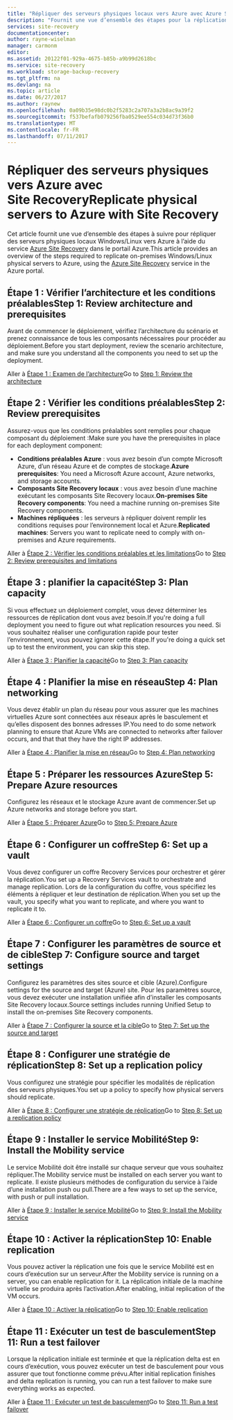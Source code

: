 ```yaml
---
title: "Répliquer des serveurs physiques locaux vers Azure avec Azure Site Recovery | Microsoft Docs"
description: "Fournit une vue d’ensemble des étapes pour la réplication des charges de travail exécutées sur des serveurs physiques locaux Windows/Linux vers Azure avec le service Azure Site Recovery."
services: site-recovery
documentationcenter: 
author: rayne-wiselman
manager: carmonm
editor: 
ms.assetid: 20122f01-929a-4675-b85b-a9b99d2618bc
ms.service: site-recovery
ms.workload: storage-backup-recovery
ms.tgt_pltfrm: na
ms.devlang: na
ms.topic: article
ms.date: 06/27/2017
ms.author: raynew
ms.openlocfilehash: 0a09b35e98dc0b2f5283c2a707a3a2b8ac9a39f2
ms.sourcegitcommit: f537befafb079256fba0529ee554c034d73f36b0
ms.translationtype: MT
ms.contentlocale: fr-FR
ms.lasthandoff: 07/11/2017
---
```

# <a name="replicate-physical-servers-to-azure-with-site-recovery"></a><span data-ttu-id="496bb-103">Répliquer des serveurs physiques vers Azure avec Site Recovery</span><span class="sxs-lookup"><span data-stu-id="496bb-103">Replicate physical servers to Azure with Site Recovery</span></span>

<span data-ttu-id="496bb-104">Cet article fournit une vue d’ensemble des étapes à suivre pour répliquer des serveurs physiques locaux Windows/Linux vers Azure à l’aide du service [Azure Site Recovery](site-recovery-overview.md) dans le portail Azure.</span><span class="sxs-lookup"><span data-stu-id="496bb-104">This article provides an overview of the steps required to replicate on-premises Windows/Linux physical servers to Azure, using the [Azure Site Recovery](site-recovery-overview.md) service in the Azure portal.</span></span>


## <a name="step-1-review-architecture-and-prerequisites"></a><span data-ttu-id="496bb-105">Étape 1 : Vérifier l’architecture et les conditions préalables</span><span class="sxs-lookup"><span data-stu-id="496bb-105">Step 1: Review architecture and prerequisites</span></span>

<span data-ttu-id="496bb-106">Avant de commencer le déploiement, vérifiez l’architecture du scénario et prenez connaissance de tous les composants nécessaires pour procéder au déploiement.</span><span class="sxs-lookup"><span data-stu-id="496bb-106">Before you start deployment, review the scenario architecture, and make sure you understand all the components you need to set up the deployment.</span></span>

<span data-ttu-id="496bb-107">Aller à [Étape 1 : Examen de l’architecture](physical-walkthrough-architecture.md)</span><span class="sxs-lookup"><span data-stu-id="496bb-107">Go to [Step 1: Review the architecture](physical-walkthrough-architecture.md)</span></span>


## <a name="step-2-review-prerequisites"></a><span data-ttu-id="496bb-108">Étape 2 : Vérifier les conditions préalables</span><span class="sxs-lookup"><span data-stu-id="496bb-108">Step 2: Review prerequisites</span></span>

<span data-ttu-id="496bb-109">Assurez-vous que les conditions préalables sont remplies pour chaque composant du déploiement :</span><span class="sxs-lookup"><span data-stu-id="496bb-109">Make sure you have the prerequisites in place for each deployment component:</span></span>

- <span data-ttu-id="496bb-110">**Conditions préalables Azure** : vous avez besoin d’un compte Microsoft Azure, d’un réseau Azure et de comptes de stockage.</span><span class="sxs-lookup"><span data-stu-id="496bb-110">**Azure prerequisites**: You need a Microsoft Azure account, Azure networks, and storage accounts.</span></span>
- <span data-ttu-id="496bb-111">**Composants Site Recovery locaux** : vous avez besoin d’une machine exécutant les composants Site Recovery locaux.</span><span class="sxs-lookup"><span data-stu-id="496bb-111">**On-premises Site Recovery components**: You need a machine running on-premises Site Recovery components.</span></span>
- <span data-ttu-id="496bb-112">**Machines répliquées** : les serveurs à répliquer doivent remplir les conditions requises pour l’environnement local et Azure.</span><span class="sxs-lookup"><span data-stu-id="496bb-112">**Replicated machines**: Servers you want to replicate need to comply with on-premises and Azure requirements.</span></span>

<span data-ttu-id="496bb-113">Aller à [Étape 2 : Vérifier les conditions préalables et les limitations](physical-walkthrough-prerequisites.md)</span><span class="sxs-lookup"><span data-stu-id="496bb-113">Go to [Step 2: Review prerequisites and limitations](physical-walkthrough-prerequisites.md)</span></span>

## <a name="step-3-plan-capacity"></a><span data-ttu-id="496bb-114">Étape 3 : planifier la capacité</span><span class="sxs-lookup"><span data-stu-id="496bb-114">Step 3: Plan capacity</span></span>

<span data-ttu-id="496bb-115">Si vous effectuez un déploiement complet, vous devez déterminer les ressources de réplication dont vous avez besoin.</span><span class="sxs-lookup"><span data-stu-id="496bb-115">If you're doing a full deployment you need to figure out what replication resources you need.</span></span> <span data-ttu-id="496bb-116">Si vous souhaitez réaliser une configuration rapide pour tester l’environnement, vous pouvez ignorer cette étape.</span><span class="sxs-lookup"><span data-stu-id="496bb-116">If you're doing a quick set up to test the environment, you can skip this step.</span></span>

<span data-ttu-id="496bb-117">Aller à [Étape 3 : Planifier la capacité](physical-walkthrough-capacity.md)</span><span class="sxs-lookup"><span data-stu-id="496bb-117">Go to [Step 3: Plan capacity](physical-walkthrough-capacity.md)</span></span>

## <a name="step-4-plan-networking"></a><span data-ttu-id="496bb-118">Étape 4 : Planifier la mise en réseau</span><span class="sxs-lookup"><span data-stu-id="496bb-118">Step 4: Plan networking</span></span>

<span data-ttu-id="496bb-119">Vous devez établir un plan du réseau pour vous assurer que les machines virtuelles Azure sont connectées aux réseaux après le basculement et qu’elles disposent des bonnes adresses IP.</span><span class="sxs-lookup"><span data-stu-id="496bb-119">You need to do some network planning to ensure that Azure VMs are connected to networks after failover occurs, and  that that they have the right IP addresses.</span></span>

<span data-ttu-id="496bb-120">Aller à [Étape 4 : Planifier la mise en réseau](physical-walkthrough-network.md)</span><span class="sxs-lookup"><span data-stu-id="496bb-120">Go to [Step 4: Plan networking](physical-walkthrough-network.md)</span></span>

##  <a name="step-5-prepare-azure-resources"></a><span data-ttu-id="496bb-121">Étape 5 : Préparer les ressources Azure</span><span class="sxs-lookup"><span data-stu-id="496bb-121">Step 5: Prepare Azure resources</span></span>

<span data-ttu-id="496bb-122">Configurez les réseaux et le stockage Azure avant de commencer.</span><span class="sxs-lookup"><span data-stu-id="496bb-122">Set up Azure networks and storage before you start.</span></span> 

<span data-ttu-id="496bb-123">Aller à [Étape 5 : Préparer Azure](physical-walkthrough-prepare-azure.md)</span><span class="sxs-lookup"><span data-stu-id="496bb-123">Go to [Step 5: Prepare Azure](physical-walkthrough-prepare-azure.md)</span></span>


## <a name="step-6-set-up-a-vault"></a><span data-ttu-id="496bb-124">Étape 6 : Configurer un coffre</span><span class="sxs-lookup"><span data-stu-id="496bb-124">Step 6: Set up a vault</span></span>

<span data-ttu-id="496bb-125">Vous devez configurer un coffre Recovery Services pour orchestrer et gérer la réplication.</span><span class="sxs-lookup"><span data-stu-id="496bb-125">You set up a Recovery Services vault to orchestrate and manage replication.</span></span> <span data-ttu-id="496bb-126">Lors de la configuration du coffre, vous spécifiez les éléments à répliquer et leur destination de réplication.</span><span class="sxs-lookup"><span data-stu-id="496bb-126">When you set up the vault, you specify what you want to replicate, and where you want to replicate it to.</span></span>

<span data-ttu-id="496bb-127">Aller à [Étape 6 : Configurer un coffre](physical-walkthrough-create-vault.md)</span><span class="sxs-lookup"><span data-stu-id="496bb-127">Go to [Step 6: Set up a vault](physical-walkthrough-create-vault.md)</span></span>

## <a name="step-7-configure-source-and-target-settings"></a><span data-ttu-id="496bb-128">Étape 7 : Configurer les paramètres de source et de cible</span><span class="sxs-lookup"><span data-stu-id="496bb-128">Step 7: Configure source and target settings</span></span>

<span data-ttu-id="496bb-129">Configurez les paramètres des sites source et cible (Azure).</span><span class="sxs-lookup"><span data-stu-id="496bb-129">Configure settings for the source and target (Azure) site.</span></span> <span data-ttu-id="496bb-130">Pour les paramètres source, vous devez exécuter une installation unifiée afin d’installer les composants Site Recovery locaux.</span><span class="sxs-lookup"><span data-stu-id="496bb-130">Source settings includes running Unified Setup to install the on-premises Site Recovery components.</span></span>

<span data-ttu-id="496bb-131">Aller à [Étape 7 : Configurer la source et la cible](physical-walkthrough-source-target.md)</span><span class="sxs-lookup"><span data-stu-id="496bb-131">Go to [Step 7: Set up the source and target](physical-walkthrough-source-target.md)</span></span>

## <a name="step-8-set-up-a-replication-policy"></a><span data-ttu-id="496bb-132">Étape 8 : Configurer une stratégie de réplication</span><span class="sxs-lookup"><span data-stu-id="496bb-132">Step 8: Set up a replication policy</span></span>

<span data-ttu-id="496bb-133">Vous configurez une stratégie pour spécifier les modalités de réplication des serveurs physiques.</span><span class="sxs-lookup"><span data-stu-id="496bb-133">You set up a policy to specify how physical servers should replicate.</span></span>

<span data-ttu-id="496bb-134">Aller à [Étape 8 : Configurer une stratégie de réplication](physical-walkthrough-replication.md)</span><span class="sxs-lookup"><span data-stu-id="496bb-134">Go to [Step 8: Set up a replication policy](physical-walkthrough-replication.md)</span></span>

## <a name="step-9-install-the-mobility-service"></a><span data-ttu-id="496bb-135">Étape 9 : Installer le service Mobilité</span><span class="sxs-lookup"><span data-stu-id="496bb-135">Step 9: Install the Mobility service</span></span>

<span data-ttu-id="496bb-136">Le service Mobilité doit être installé sur chaque serveur que vous souhaitez répliquer.</span><span class="sxs-lookup"><span data-stu-id="496bb-136">The Mobility service must be installed on each server you want to replicate.</span></span> <span data-ttu-id="496bb-137">Il existe plusieurs méthodes de configuration du service à l’aide d’une installation push ou pull.</span><span class="sxs-lookup"><span data-stu-id="496bb-137">There are a few ways to set up the service, with push or pull installation.</span></span>

<span data-ttu-id="496bb-138">Aller à [Étape 9 : Installer le service Mobilité](physical-walkthrough-install-mobility.md)</span><span class="sxs-lookup"><span data-stu-id="496bb-138">Go to [Step 9: Install the Mobility service](physical-walkthrough-install-mobility.md)</span></span>

## <a name="step-10-enable-replication"></a><span data-ttu-id="496bb-139">Étape 10 : Activer la réplication</span><span class="sxs-lookup"><span data-stu-id="496bb-139">Step 10: Enable replication</span></span>

<span data-ttu-id="496bb-140">Vous pouvez activer la réplication une fois que le service Mobilité est en cours d’exécution sur un serveur.</span><span class="sxs-lookup"><span data-stu-id="496bb-140">After the Mobility service is running on a server, you can enable replication for it.</span></span> <span data-ttu-id="496bb-141">La réplication initiale de la machine virtuelle se produira après l’activation.</span><span class="sxs-lookup"><span data-stu-id="496bb-141">After enabling, initial replication of the VM occurs.</span></span>

<span data-ttu-id="496bb-142">Aller à [Étape 10 : Activer la réplication](physical-walkthrough-enable-replication.md)</span><span class="sxs-lookup"><span data-stu-id="496bb-142">Go to [Step 10: Enable replication](physical-walkthrough-enable-replication.md)</span></span>

## <a name="step-11-run-a-test-failover"></a><span data-ttu-id="496bb-143">Étape 11 : Exécuter un test de basculement</span><span class="sxs-lookup"><span data-stu-id="496bb-143">Step 11: Run a test failover</span></span>

<span data-ttu-id="496bb-144">Lorsque la réplication initiale est terminée et que la réplication delta est en cours d’exécution, vous pouvez exécuter un test de basculement pour vous assurer que tout fonctionne comme prévu.</span><span class="sxs-lookup"><span data-stu-id="496bb-144">After initial replication finishes and delta replication is running, you can run a test failover to make sure everything works as expected.</span></span>

<span data-ttu-id="496bb-145">Aller à [Étape 11 : Exécuter un test de basculement](physical-walkthrough-test-failover.md)</span><span class="sxs-lookup"><span data-stu-id="496bb-145">Go to [Step 11: Run a test failover](physical-walkthrough-test-failover.md)</span></span>


